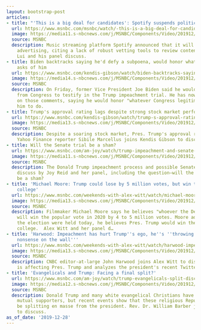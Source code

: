 ```yaml
---
layout: bootstrap-post
articles:
- title: "'This is a big deal for candidates': Spotify suspends political ads"
  url: https://www.msnbc.com/msnbc/watch/-this-is-a-big-deal-for-candidates-spotify-suspends-political-ads-75802693897
  image: https://media11.s-nbcnews.com/j/MSNBC/Components/Video/201912/n_lui_spotify_191228_1920x1080.nbcnews-fp-1200-630.jpg
  source: MSNBC
  description: Music streaming platform Spotify announced that it will suspend political
    advertising, citing a lack of robust vetting tools to review content. Richard
    Lui and his panel discuss.
- title: Biden backtracks saying he'd defy a subpoena, would honor what Congress 'legitimately'
    asks of him
  url: https://www.msnbc.com/kendis-gibson/watch/biden-backtracks-saying-he-d-defy-a-subpoena-would-honor-what-congress-legitimately-asks-of-him-75802181575
  image: https://media14.s-nbcnews.com/j/MSNBC/Components/Video/201912/n_gibson_biden_191228_1920x1080.nbcnews-fp-1200-630.jpg
  source: MSNBC
  description: On Friday, former Vice President Joe Biden said he would defy a subpoena
    from Congress to testify in the Trump impeachment trial. He has now backtracked
    on those comments, saying he would honor "whatever Congress legitimately" asks
    him to do.
- title: Trump's approval rating lags despite strong stock market performance
  url: https://www.msnbc.com/kendis-gibson/watch/trump-s-approval-rating-lags-despite-strong-stock-market-performance-75802693652
  image: https://media13.s-nbcnews.com/j/MSNBC/Components/Video/201912/n_gibson_economy_191228_1920x1080.nbcnews-fp-1200-630.jpg
  source: MSNBC
  description: Despite a soaring stock market, Pres. Trump's approval rating is lagging.
    Yahoo Finance reporter Sibile Marcellus joins Kendis Gibson to discuss.
- title: Will the Senate trial be a sham?
  url: https://www.msnbc.com/am-joy/watch/trump-impeachment-and-senate-trial-predictions-75801157503
  image: https://media11.s-nbcnews.com/j/MSNBC/Components/Video/201912/n_joy_2020predictions_191228_1920x1080.nbcnews-fp-1200-630.jpg
  source: MSNBC
  description: The Donald Trump impeachment process and possible Senate trial are
    discuss by Joy Reid and her panel, including the question—will the Senate trial
    be a sham?
- title: 'Michael Moore: Trump could lose by 5 million votes, but win the electoral
    college'
  url: https://www.msnbc.com/weekends-with-alex-witt/watch/michael-moore-trump-could-lose-by-5-million-votes-but-win-the-electoral-college-75800645606
  image: https://media13.s-nbcnews.com/j/MSNBC/Components/Video/201912/n_witt_moore_191228_1920x1080.nbcnews-fp-1200-630.jpg
  source: MSNBC
  description: Filmmaker Michael Moore says he believes "whoever the Democrat is"
    will win the popular vote in 2020 by 4 to 5 million votes. Moore added that if
    the election were held today, he believes Pres. Trump would win the electoral
    college.  Alex Witt and her panel d…
- title: 'Harwood: Impeachment has hurt Trump''s ego, he''s ''throwing a bunch of
    nonsense on the wall'''
  url: https://www.msnbc.com/weekends-with-alex-witt/watch/harwood-impeachment-has-hurt-trump-s-ego-he-s-throwing-a-bunch-of-nonsense-on-the-wall-75799109709
  image: https://media13.s-nbcnews.com/j/MSNBC/Components/Video/201912/n_witt_harwoodego_191228_1920x1080.nbcnews-fp-1200-630.jpg
  source: MSNBC
  description: CNBC editor-at-large John Harwood joins Alex Witt to discuss how impeachment
    is affecting Pres. Trump and analyzes the president's recent Twitter outbursts.
- title: 'Evangelicals and Trump: Facing a final split?'
  url: https://www.msnbc.com/am-joy/watch/trump-evangelicals-split-discussed-by-rev-dr-william-barber-75799109704
  image: https://media12.s-nbcnews.com/j/MSNBC/Components/Video/201912/n_joy_evangelicalrepublicans_191228_1920x1080.nbcnews-fp-1200-630.jpg
  source: MSNBC
  description: Donald Trump and many white evangelical Christians have been apparent
    mutual supporters, but recent events show that these religious Republicans could
    be splitting en masse from the president. Rev. Dr. William Barber joins Joy Reid
    to discuss.
as_of_date: '2019-12-28'
---
```


